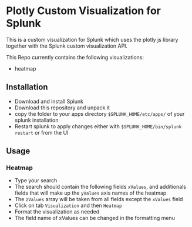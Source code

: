 # Plotly Custom Visualization for Splunk

This is a custom visualization for Splunk which uses the plotly js library together with the Splunk custom visualization API.

This Repo currently contains the following visualizations:
- heatmap

## Installation

- Download and install Splunk
- Download this repository and unpack it
- copy the folder to your apps directory `$SPLUNK_HOME/etc/apps/` of your splunk installation
- Restart splunk to apply changes either with `$SPLUNK_HOME/bin/splunk restart` or from the UI

## Usage

### Heatmap
* Type your search
* The search should contain the following fields `xValues`, and additionals fields that will make up the `yValues` axis names of the heatmap
* The `zValues` array will be taken from all fields except the `xValues` field 
* Click on tab `Visualization` and then `Heatmap`
* Format the visualization as needed
* The field name of xValues can be changed in the formatting menu



